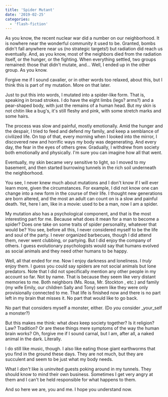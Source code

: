 ```yaml
---
title: 'Spider Mutant'
date: '2019-02-25'
categories:
  - 'flash-fiction'
---
```


As you know, the recent nuclear war did a number on our neighborhood. It is
nowhere near the wonderful community it used to be. Granted, bombs didn't fall
anywhere near us (no strategic targets!) but radiation did reach us eventually.
And, as you know, most of the neighbors died from the radiation itself, or the
hunger, or the fighting. When everything settled, two groups remained: those
that didn't mutate, and... Well, I ended up in the other group. As you know.

<!-- truncate -->


Forgive me if I sound cavalier, or in other words too relaxed, about this, but I
think this is part of my mutation. More on that later.

Just to put this into words, I mutated into a spider-like form. That is,
speaking in broad strokes. I do have the eight limbs (legs? arms?) and a
pear-shaped body, with just the remains of a human head. But my skin is not
chitin like a bug's, it's still fleshy and pink, with some stretch marks and
some hairs.

The process was slow and painful, mostly emotionally. Amid the hunger and the
despair, I tried to feed and defend my family, and keep a semblance of civilized
life. On top of that, every morning when I looked into the mirror, I discovered
new and horrific ways my body was degenerating. And every day, the fear in the
eyes of others grew. Gradually, I withdrew from society both emotionally and
physically. I'm sure you can imagine how all that went.

Eventually, my skin became very sensitive to light, so I moved to my basement,
and then started burrowing tunnels in the rich soil underneath the neighborhood.

You see, I never knew much about mutations and I don't know if I will ever learn
more, given the circumstances. For example, I did not know one can change into a
new form in the course of their life. I thought new generations are born
altered, and the most an adult can count on is a slow and painful death. Yet,
here I am, like in a movie: used to be a man, now I am a spider.

My mutation also has a psychological component, and that is the most interesting
part for me. Because what does it mean for a man to become a spider? Does one
take on some traits of spider personality, whatever that would be? You see,
before all this, I never considered myself to be the life and soul of the party.
I never organized barbecues, though I did attend them, never went clubbing, or
partying. But I did enjoy the company of others. I guess evolutionary
psychologists would say that humans evolved as social animals and they need
other humans to be happy.

Well, all that ended for me. Now I enjoy darkness and loneliness. I _truly_
enjoy them. I guess you could say spiders are not social animals but lone
predators. Note that I did not specifically mention any other people in my
account so far. Not by name. That is because they seem like very distant
memories to me. Both neighbors (Ms. Rosa, Mr. Stockton , etc.) and family (my
wife Emily, our children Sally and Tony) seem like they were only provisionally
connected to me. That life is finished now and there is no part left in my brain
that misses it. No part that would like to go back.

No part that considers myself a monster, either. (Do _you_ consider \_your_self
a monster?)

But this makes me think: what _does_ keep society together? Is it religion? Law?
Tradition? Or are these things mere symptoms of the way the human brain works?
Oh, forgive me if I sound carnal, but I am, after all, a naked animal in the
dark. Literally.

I do still like music, though. I also like eating those giant earthworms that
you find in the ground these days. They are not much, but they are succulent and
seem to be just what my body needs.

What I _don't_ like is uninvited guests poking around in my tunnels. They should
know to mind their own business. Sometimes I get very angry at them and I can't
be held responsible for what happens to them.

And so here we are, you and me. I hope you understand now.
